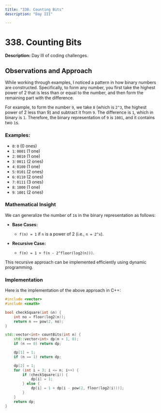 ```yaml
---
title: "338. Counting Bits"
description: "Day III"

---
```


# 338. Counting Bits
**Description:** Day III of coding challenges.

## Observations and Approach

While working through examples, I noticed a pattern in how binary numbers are constructed. Specifically, to form any number, you first take the highest power of 2 that is less than or equal to the number, and then form the remaining part with the difference.

For example, to form the number `9`, we take `8` (which is `2^3`, the highest power of 2 less than 9) and subtract it from `9`. The difference is `1`, which in binary is `1`. Therefore, the binary representation of `9` is `1001`, and it contains two `1`s.

### Examples:

- `0`: `0` (0 ones)
- `1`: `0001` (1 one)
- `2`: `0010` (1 one)
- `3`: `0011` (2 ones)
- `4`: `0100` (1 one)
- `5`: `0101` (2 ones)
- `6`: `0110` (2 ones)
- `7`: `0111` (3 ones)
- `8`: `1000` (1 one)
- `9`: `1001` (2 ones)

### Mathematical Insight

We can generalize the number of `1`s in the binary representation as follows:

- **Base Cases:**
  - `f(n) = 1` if `n` is a power of 2 (i.e., `n = 2^x`).

- **Recursive Case:**
  - `f(n) = 1 + f(n - 2^floor(log2(n)))`.

This recursive approach can be implemented efficiently using dynamic programming.

### Implementation

Here is the implementation of the above approach in C++:

```cpp
#include <vector>
#include <cmath>

bool checkSquare(int &n) {
    int no = floor(log2(n));
    return n == pow(2, no);
}

std::vector<int> countBits(int n) {
    std::vector<int> dp(n + 1, 0);
    if (n == 0) return dp;

    dp[1] = 1;
    if (n == 1) return dp;

    dp[2] = 1;
    for (int i = 3; i <= n; i++) {
        if (checkSquare(i)) {
            dp[i] = 1;
        } else {
            dp[i] = 1 + dp[i - pow(2, floor(log2(i)))];
        }
    }
    return dp;
}
